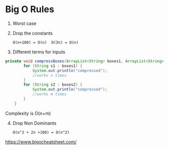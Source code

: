 # **Big O Rules**

1. Worst case
2. Drop the constants

       O(n+100) = O(n)  O(3n) = O(n)

3. Different terms for inputs

```java
private void compressBoxes(ArrayList<String> boxes1, ArrayList<String> boxes2){
        for (String s1 : boxes1) {
            System.out.println("compressed");
            //works n times
        }
        for (String s2 : boxes2) {
            System.out.println("compressed");
            //works m times
        }
    }
```
   Complexity is O(n+m)
   
4. Drop Non Dominants

       O(n^2 + 2n +100) = O(n^2)  

https://www.bigocheatsheet.com/ 